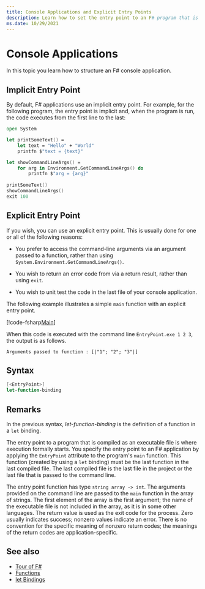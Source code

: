 ```yaml
---
title: Console Applications and Explicit Entry Points
description: Learn how to set the entry point to an F# program that is compiled as an executable file, where execution formally starts.
ms.date: 10/29/2021
---
```

# Console Applications

In this topic you learn how to structure an F# console application.

## Implicit Entry Point

By default, F# applications use an implicit entry point. For example, for the following program, the entry point is implicit and, when the program is run, the code executes from the first line to the last:

```fsharp
open System

let printSomeText() =
    let text = "Hello" + "World"
    printfn $"text = {text}"

let showCommandLineArgs() =
    for arg in Environment.GetCommandLineArgs() do
        printfn $"arg = {arg}"
    
printSomeText()
showCommandLineArgs()
exit 100
```

## Explicit Entry Point

If you wish, you can use an explicit entry point. This is usually done for one or all of the following reasons:

* You prefer to access the command-line arguments via an argument passed to a function, rather than using `System.Environment.GetCommandLineArgs()`.

* You wish to return an error code from via a return result, rather than using `exit`.

* You wish to unit test the code in the last file of your console application.

The following example illustrates a simple `main` function with an explicit entry point.

[!code-fsharp[Main](~/samples/snippets/fsharp/entry-point/snippet501.fs)]

When this code is executed with the command line `EntryPoint.exe 1 2 3`, the output is as follows.

```console
Arguments passed to function : [|"1"; "2"; "3"|]
```

## Syntax

```fsharp
[<EntryPoint>]
let-function-binding
```

## Remarks

In the previous syntax, *let-function-binding* is the definition of a function in a `let` binding.

The entry point to a program that is compiled as an executable file is where execution formally starts. You specify the entry point to an F# application by applying the `EntryPoint` attribute to the program's `main` function. This function (created by using a `let` binding) must be the last function in the last compiled file. The last compiled file is the last file in the project or the last file that is passed to the command line.

The entry point function has type `string array -> int`. The arguments provided on the command line are passed to the `main` function in the array of strings. The first element of the array is the first argument; the name of the executable file is not included in the array, as it is in some other languages. The return value is used as the exit code for the process. Zero usually indicates success; nonzero values indicate an error. There is no convention for the specific meaning of nonzero return codes; the meanings of the return codes are application-specific.

## See also

- [Tour of F#](..\..\tour.md)
- [Functions](index.md)
- [let Bindings](let-bindings.md)
